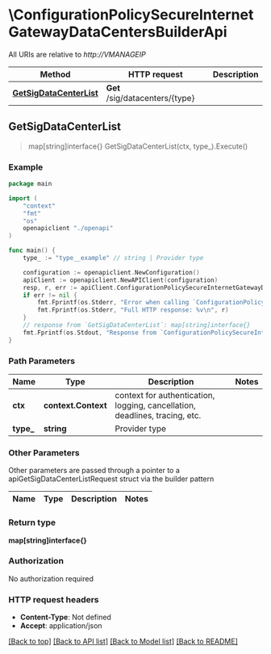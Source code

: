 # \ConfigurationPolicySecureInternetGatewayDataCentersBuilderApi

All URIs are relative to *http://VMANAGEIP*

Method | HTTP request | Description
------------- | ------------- | -------------
[**GetSigDataCenterList**](ConfigurationPolicySecureInternetGatewayDataCentersBuilderApi.md#GetSigDataCenterList) | **Get** /sig/datacenters/{type} | 



## GetSigDataCenterList

> map[string]interface{} GetSigDataCenterList(ctx, type_).Execute()





### Example

```go
package main

import (
    "context"
    "fmt"
    "os"
    openapiclient "./openapi"
)

func main() {
    type_ := "type__example" // string | Provider type

    configuration := openapiclient.NewConfiguration()
    apiClient := openapiclient.NewAPIClient(configuration)
    resp, r, err := apiClient.ConfigurationPolicySecureInternetGatewayDataCentersBuilderApi.GetSigDataCenterList(context.Background(), type_).Execute()
    if err != nil {
        fmt.Fprintf(os.Stderr, "Error when calling `ConfigurationPolicySecureInternetGatewayDataCentersBuilderApi.GetSigDataCenterList``: %v\n", err)
        fmt.Fprintf(os.Stderr, "Full HTTP response: %v\n", r)
    }
    // response from `GetSigDataCenterList`: map[string]interface{}
    fmt.Fprintf(os.Stdout, "Response from `ConfigurationPolicySecureInternetGatewayDataCentersBuilderApi.GetSigDataCenterList`: %v\n", resp)
}
```

### Path Parameters


Name | Type | Description  | Notes
------------- | ------------- | ------------- | -------------
**ctx** | **context.Context** | context for authentication, logging, cancellation, deadlines, tracing, etc.
**type_** | **string** | Provider type | 

### Other Parameters

Other parameters are passed through a pointer to a apiGetSigDataCenterListRequest struct via the builder pattern


Name | Type | Description  | Notes
------------- | ------------- | ------------- | -------------


### Return type

**map[string]interface{}**

### Authorization

No authorization required

### HTTP request headers

- **Content-Type**: Not defined
- **Accept**: application/json

[[Back to top]](#) [[Back to API list]](../README.md#documentation-for-api-endpoints)
[[Back to Model list]](../README.md#documentation-for-models)
[[Back to README]](../README.md)

